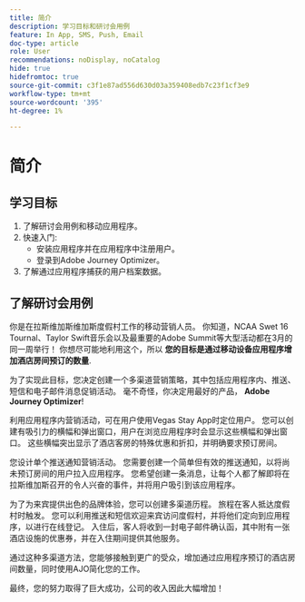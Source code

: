 ```yaml
---
title: 简介
description: 学习目标和研讨会用例
feature: In App, SMS, Push, Email
doc-type: article
role: User
recommendations: noDisplay, noCatalog
hide: true
hidefromtoc: true
source-git-commit: c3f1e87ad556d630d03a359408edb7c23f1cf3e9
workflow-type: tm+mt
source-wordcount: '395'
ht-degree: 1%

---
```



# 简介

## 学习目标

1. 了解研讨会用例和移动应用程序。
2. 快速入门:
   * 安装应用程序并在应用程序中注册用户。
   * 登录到Adobe Journey Optimizer。
3. 了解通过应用程序捕获的用户档案数据。

## 了解研讨会用例

你是在拉斯维加斯维加斯度假村工作的移动营销人员。 你知道，NCAA Swet 16 Tournal、Taylor Swift音乐会以及最重要的Adobe Summit等大型活动都在3月的同一周举行！ 你想尽可能地利用这个，所以 **您的目标是通过移动设备应用程序增加酒店房间预订的数量**.

为了实现此目标，您决定创建一个多渠道营销策略，其中包括应用程序内、推送、短信和电子邮件消息促销活动。  毫不奇怪，你决定用最好的产品， **Adobe Journey Optimizer**!

利用应用程序内营销活动，可在用户使用Vegas Stay App时定位用户。 您可以创建有吸引力的横幅和弹出窗口，用户在浏览应用程序时会显示这些横幅和弹出窗口。 这些横幅突出显示了酒店客房的特殊优惠和折扣，并明确要求预订房间。

您设计单个推送通知营销活动。 您需要创建一个简单但有效的推送通知，以将尚未预订房间的用户拉入应用程序。 您希望创建一条消息，让每个人都了解即将在拉斯维加斯召开的令人兴奋的事件，并将用户吸引到该应用程序。

为了为来宾提供出色的品牌体验，您可以创建多渠道历程。 旅程在客人抵达度假村时触发。 您可以利用推送和短信欢迎来宾访问度假村，并将他们定向到应用程序，以进行在线登记。 入住后，客人将收到一封电子邮件确认函，其中附有一张酒店设施的优惠券，并在入住期间提供其他服务。

通过这种多渠道方法，您能够接触到更广的受众，增加通过应用程序预订的酒店房间数量，同时使用AJO简化您的工作。

最终，您的努力取得了巨大成功，公司的收入因此大幅增加！
